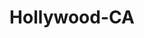 ---
title: Hollywood-CA
slug: hollywood-ca
f_state:
- cms/state/california.md
f_locations:
- cms/payday-loan/a-v-payday-advance-177.md
- cms/payday-loan/a-v-payday-advance-178.md
- cms/payday-loan/advance-america-1234.md
- cms/payday-loan/advance-payday-3389.md
- cms/payday-loan/area-check-cashing-centers-4787.md
- cms/payday-loan/area-check-cashing-center-4794.md
- cms/payday-loan/area-check-cashing-center-4795.md
- cms/payday-loan/cash-all-inc-6669.md
- cms/payday-loan/cash-my-check-7927.md
- cms/payday-loan/cash-plus-8209.md
- cms/payday-loan/cash-plus-8289.md
- cms/payday-loan/cashnet-insurance-financial-services-center-9464.md
- cms/payday-loan/check-cashing-10726.md
- cms/payday-loan/check-cashing-10728.md
- cms/payday-loan/check-cashing-10729.md
- cms/payday-loan/city-check-cashers-15020.md
- cms/payday-loan/city-check-cashers-15024.md
- cms/payday-loan/docs-cash-services-15941.md
- cms/payday-loan/dollar-financial-group-16047.md
- cms/payday-loan/im-service-inc-19539.md
- cms/payday-loan/jackson-shrub-supply-inc-19825.md
- cms/payday-loan/la-casa-del-pueblo-20188.md
- cms/payday-loan/lankershim-check-cashing-servi-20239.md
- cms/payday-loan/lankershim-check-cashing-service-20240.md
- cms/payday-loan/money-machine-inc-21311.md
- cms/payday-loan/money-mart-21403.md
- cms/payday-loan/nix-check-cashing-23013.md
- cms/payday-loan/nix-check-cashing-228-23048.md
- cms/payday-loan/nix-check-cashing-228-23049.md
- cms/payday-loan/north-hollywood-quick-check-23078.md
- cms/payday-loan/panafee-check-cashing-23429.md
- cms/payday-loan/payday-advance-23736.md
- cms/payday-loan/payday-plus-24076.md
- cms/payday-loan/popular-cash-express-24497.md
- cms/payday-loan/popular-express-inc-24545.md
- cms/payday-loan/popular-express-inc-24546.md
- cms/payday-loan/speedy-cash-26697.md
- cms/payday-loan/speedy-check-cashing-26807.md
- cms/payday-loan/th-e-money-machine-27532.md
updated-on: '2024-05-30T13:41:28.615Z'
created-on: '2024-05-30T13:41:28.615Z'
published-on: '2024-05-30T13:54:32.469Z'
f_city: Hollywood
layout: '[city].html'
tags: city
---